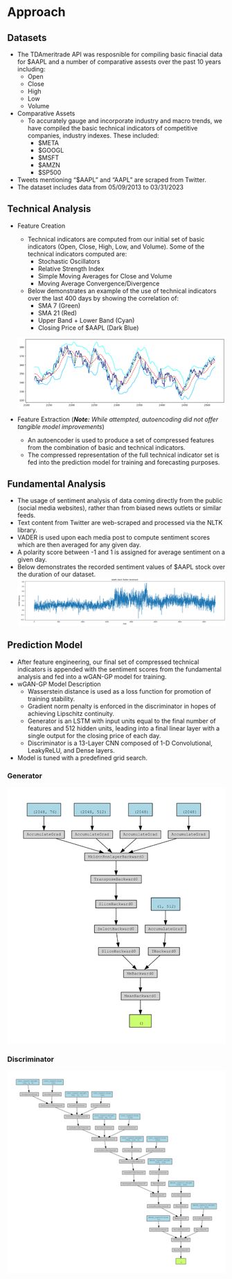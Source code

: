# Approach
## Datasets
- The TDAmeritrade API was resposnible for compiling basic finacial data for $AAPL and a number of comparative assests over the past 10 years including:
    - Open
    - Close
    - High
    - Low
    - Volume
- Comparative Assets
    - To accurately gauge and incorporate industry and macro trends, we have compiled the basic technical indicators of competitive companies, industry indexes. These included:
        - $META
        - $GOOGL
        - $MSFT
        - $AMZN
        - $SP500
- Tweets mentioning “$AAPL” and “AAPL” are scraped from Twitter.
- The dataset includes data from 05/09/2013 to 03/31/2023

## Technical Analysis
- Feature Creation
    - Technical indicators are computed from our initial set of basic indicators (Open, Close, High, Low, and Volume). Some of the technical indicators computed are:
        - Stochastic Oscillators
        - Relative Strength Index
        - Simple Moving Averages for Close and Volume
        - Moving Average Convergence/Divergence
    - Below demonstrates an example of the use of technical indicators over the last 400 days by showing the correlation of: 
        - SMA 7 (Green)
        - SMA 21 (Red)
        - Upper Band + Lower Band (Cyan)
        - Closing Price of $AAPL (Dark Blue)

    ![Correlation of Techinical Indicators](TechnicalIndicatorCorrelation.png)
- Feature Extraction (***Note:*** *While attempted, autoencoding did not offer tangible model improvements*)
    - An autoencoder is used to produce a set of compressed features from the combination of basic and technical indicators.
    - The compressed representation of the full technical indicator set is fed into the prediction model for training and forecasting purposes.

## Fundamental Analysis
 - The usage of sentiment analysis of data coming directly from the public (social media websites), rather than from biased news outlets or similar feeds.
 - Text content from Twitter are web-scraped and processed via the NLTK library.
 - VADER is used upon each media post to compute sentiment scores which are then averaged for any given day.
 - A polarity score between -1 and 1 is assigned for average sentiment on a given day.
 - Below demonstrates the recorded sentiment values of $AAPL stock over the duration of our dataset.
 ![Sentiment Analysis Results](SentimentAnalysisResults.png)

## Prediction Model
 - After feature engineering, our final set of compressed technical indicators is appended with the sentiment scores from the fundamental analysis and fed into a wGAN-GP model for training.
 - wGAN-GP Model Description
    - Wasserstein distance is used as a loss function for promotion of training stability.
    - Gradient norm penalty is enforced in the discriminator in hopes of achieving Lipschitz continuity.
    - Generator is an LSTM with input units equal to the final number of features and 512 hidden units, leading into a final linear layer with a single output for the closing price of each day.
    - Discriminator is a 13-Layer CNN composed of 1-D Convolutional, LeakyReLU, and Dense layers.
- Model is tuned with a predefined grid search.

### Generator
![Generator](./3-day/visuals_withSentiment/3day_generatorArch-1.png)
### Discriminator
![Discriminator](./3-day/visuals_withSentiment/3day_discriminatorArch-1.png)





